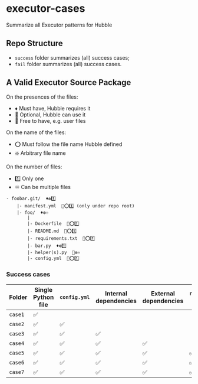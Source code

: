 # executor-cases
Summarize all Executor patterns for Hubble

## Repo Structure

- `success` folder summarizes (all) success cases;
- `fail` folder summarizes (all) success cases.

## A Valid Executor Source Package

On the presences of the files:
- ♦️ Must have, Hubble requires it
- 🔸 Optional, Hubble can use it
- 🔹 Free to have, e.g. user files

On the name of the files:
- ⭕ Must follow the file name Hubble defined
- ❇️ Arbitrary file name

On the number of files:
- 1️⃣ Only one
- ♾️ Can be multiple files

```text
- foobar.git/  ♦️❇️1️⃣
    |- manifest.yml  🔸⭕1️⃣ (only under repo root)
    |- foo/  ♦️❇️♾️
        |
        |- Dockerfile  🔸⭕1️⃣
        |- README.md  🔸⭕1️⃣
        |- requirements.txt  🔸⭕1️⃣
        |- bar.py  ♦️❇️1️⃣
        |- helper(s).py  🔹❇️♾️
        |- config.yml  🔸⭕1️⃣
```

### Success cases

| Folder | Single Python file | `config.yml` |  Internal dependencies | External dependencies | `requirements.txt` with `jina` | `requirements.txt` | `Dockerfile` | `manifest.yml` | `README.md` |
| --- | --- | --- | --- | --- | --- | --- |--- |--- |--- |
| `case1` |  ✅ |
| `case2` |  ✅ | ✅ |
| `case3` |  ✅ | ✅ |✅ |
| `case4` |  ✅ | ✅ |✅ |✅ |
| `case5` |  ✅ | ✅ |✅ |✅ |✅ |
| `case6` |  ✅ | ✅ |✅ |✅ |✅ |✅ |
| `case7` |  ✅ | ✅ |✅ |✅ |✅ |✅ |✅ |
